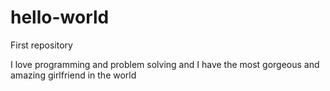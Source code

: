 # hello-world
First repository

I love programming and problem solving and I have the most gorgeous and amazing girlfriend in the world

